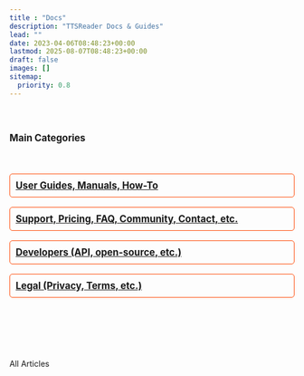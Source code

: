 ```yaml
---
title : "Docs"
description: "TTSReader Docs & Guides"
lead: ""
date: 2023-04-06T08:48:23+00:00
lastmod: 2025-08-07T08:48:23+00:00
draft: false
images: []
sitemap:
  priority: 0.8
---
```


<div style="font-size: larger; font-weight: bold; margin: 60px auto;">

<p>Main Categories</p>
<br/>

<p style="border-radius: 5px; border: orangered 1px solid; padding: 10px;"><a href="/docs/guides/">User Guides, Manuals, How-To</a></p>
<p style="border-radius: 5px; border: orangered 1px solid; padding: 10px;"><a href="/docs/support/">Support, Pricing, FAQ, Community, Contact, etc.</a></p>
<p style="border-radius: 5px; border: orangered 1px solid; padding: 10px;"><a href="/docs/developers/">Developers (API, open-source, etc.)</a></p>
<p style="border-radius: 5px; border: orangered 1px solid; padding: 10px;"><a href="/docs/legal/">Legal (Privacy, Terms, etc.)</a></p>
</div>


<br/><br/>

<p>All Articles</p>
